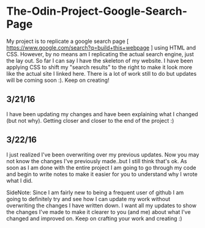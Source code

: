 # The-Odin-Project-Google-Search-Page
My project is to replicate a google search page [ https://www.google.com/search?q=build+this+webpage ] using HTML and CSS. However, by no means am I replicating the actual search engine, just the lay out. So far I can say I have the skeleton of my website. I have been applying CSS to shift my "search results" to the right to make it look more like the actual site I linked here. There is a lot of work still to do but updates will be coming soon :). Keep on creating! 

## 3/21/16
I have been updating my changes and have been explaining what I changed (but not why). 
Getting closer and closer to the end of the project :) 

## 3/22/16
I just realized I've been overwriting over my previous updates. Now you may not know the changes I've previously made..but I still think that's ok. As soon as I am done with the entire project I am going to go through my code and begin to write notes to make it easier for you to understand why I wrote what I did.  

SideNote: Since I am fairly new to being a frequent user of github I am going to definitely try and see how I can update my work without overwriting the changes I have written down. I want all my updates to show the changes I've made to make it clearer to you (and me) about what I've changed and improved on. Keep on crafting your work and creating :) 
